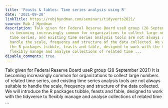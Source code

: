 ```yaml
---
title: 'Feasts & fables: Time series analysis using R'
date: '2021-09-28'
linkTitle: https://robjhyndman.com/seminars/tidyverts2021/
source: Rob J Hyndman
description: Talk given for Federal Reserve Board useR group (28 September 2021) It
  is becoming increasingly common for organizations to collect large numbers of related
  time series, and existing time series analysis tools are not always suitable to
  handle the scale, frequency and structure of the data collected. We will introduce
  the R packages tsibble, feasts and fable, designed to work with the tidyverse to
  flexibly manage and analyse collections of related time ...
disable_comments: true
---
```

Talk given for Federal Reserve Board useR group (28 September 2021) It is becoming increasingly common for organizations to collect large numbers of related time series, and existing time series analysis tools are not always suitable to handle the scale, frequency and structure of the data collected. We will introduce the R packages tsibble, feasts and fable, designed to work with the tidyverse to flexibly manage and analyse collections of related time ...